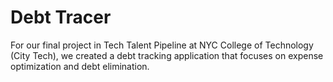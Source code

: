 # Debt Tracer

For our final project in Tech Talent Pipeline at NYC College of Technology (City Tech), we created a debt tracking application 
that focuses on expense optimization and debt elimination. 
